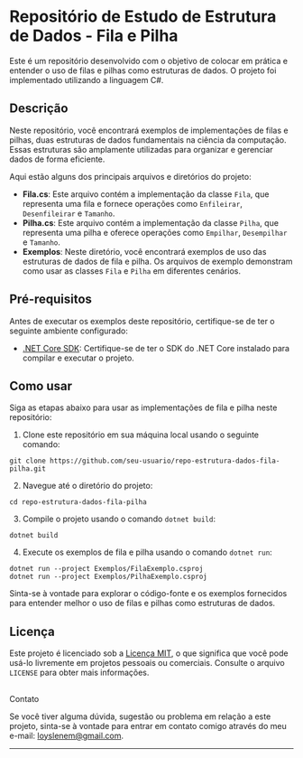 # Repositório de Estudo de Estrutura de Dados - Fila e Pilha

Este é um repositório desenvolvido com o objetivo de colocar em prática e entender o uso de filas e pilhas como estruturas de dados. O projeto foi implementado utilizando a linguagem C#.

## Descrição

Neste repositório, você encontrará exemplos de implementações de filas e pilhas, duas estruturas de dados fundamentais na ciência da computação. Essas estruturas são amplamente utilizadas para organizar e gerenciar dados de forma eficiente.

Aqui estão alguns dos principais arquivos e diretórios do projeto:

- **Fila.cs**: Este arquivo contém a implementação da classe `Fila`, que representa uma fila e fornece operações como `Enfileirar`, `Desenfileirar` e `Tamanho`.
- **Pilha.cs**: Este arquivo contém a implementação da classe `Pilha`, que representa uma pilha e oferece operações como `Empilhar`, `Desempilhar` e `Tamanho`.
- **Exemplos**: Neste diretório, você encontrará exemplos de uso das estruturas de dados de fila e pilha. Os arquivos de exemplo demonstram como usar as classes `Fila` e `Pilha` em diferentes cenários.

## Pré-requisitos

Antes de executar os exemplos deste repositório, certifique-se de ter o seguinte ambiente configurado:

- [.NET Core SDK](https://dotnet.microsoft.com/download): Certifique-se de ter o SDK do .NET Core instalado para compilar e executar o projeto.

## Como usar

Siga as etapas abaixo para usar as implementações de fila e pilha neste repositório:

1. Clone este repositório em sua máquina local usando o seguinte comando:

```
git clone https://github.com/seu-usuario/repo-estrutura-dados-fila-pilha.git
```

2. Navegue até o diretório do projeto:

```
cd repo-estrutura-dados-fila-pilha
```

3. Compile o projeto usando o comando `dotnet build`:

```
dotnet build
```

4. Execute os exemplos de fila e pilha usando o comando `dotnet run`:

```
dotnet run --project Exemplos/FilaExemplo.csproj
dotnet run --project Exemplos/PilhaExemplo.csproj
```

Sinta-se à vontade para explorar o código-fonte e os exemplos fornecidos para entender melhor o uso de filas e pilhas como estruturas de dados.


## Licença

Este projeto é licenciado sob a [Licença MIT](LICENSE), o que significa que você pode usá-lo livremente em projetos pessoais ou comerciais. Consulte o arquivo `LICENSE` para obter mais informações.

##

 Contato

Se você tiver alguma dúvida, sugestão ou problema em relação a este projeto, sinta-se à vontade para entrar em contato comigo através do meu e-mail: loyslenem@gmail.com.

---
